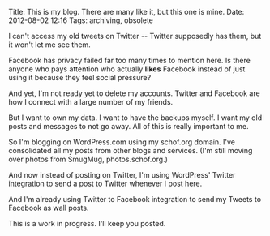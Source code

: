 Title: This is my blog. There are many like it, but this one is mine.
Date: 2012-08-02 12:16
Tags: archiving, obsolete

I can't access my old tweets on Twitter -- Twitter supposedly has them,
but it won't let me see them.

Facebook has privacy failed far too many times to mention here. Is there
anyone who pays attention who actually __likes__ Facebook instead of
just using it because they feel social pressure?

And yet, I'm not ready yet to delete my accounts. Twitter and Facebook
are how I connect with a large number of my friends.

But I want to own my data. I want to have the backups myself. I want my
old posts and messages to not go away. All of this is really important
to me.

So I'm blogging on WordPress.com using my schof.org domain. I've
consolidated all my posts from other blogs and services. (I'm still
moving over photos from SmugMug, photos.schof.org.)

And now instead of posting on Twitter, I'm using WordPress' Twitter
integration to send a post to Twitter whenever I post here.

And I'm already using Twitter to Facebook integration to send my Tweets
to Facebook as wall posts.

This is a work in progress. I'll keep you posted.

